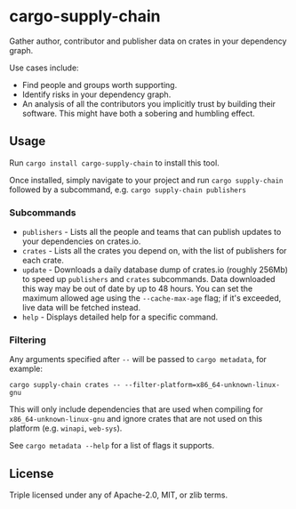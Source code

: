 # cargo-supply-chain

Gather author, contributor and publisher data on crates in your dependency graph.

Use cases include:

- Find people and groups worth supporting.
- Identify risks in your dependency graph.
- An analysis of all the contributors you implicitly trust by building their software. This might have both a sobering and humbling effect.

## Usage

Run `cargo install cargo-supply-chain` to install this tool.

Once installed, simply navigate to your project and run `cargo supply-chain` followed by a subcommand, e.g. `cargo supply-chain publishers`

### Subcommands

- `publishers` - Lists all the people and teams that can publish updates to your dependencies on crates.io.
- `crates` - Lists all the crates you depend on, with the list of publishers for each crate.
- `update` - Downloads a daily database dump of crates.io (roughly 256Mb) to speed up `publishers` and `crates` subcommands. Data downloaded this way may be out of date by up to 48 hours. You can set the maximum allowed age using the `--cache-max-age` flag; if it's exceeded, live data will be fetched instead.
- `help` - Displays detailed help for a specific command.

### Filtering

Any arguments specified after `--` will be passed to `cargo metadata`, for example:

```none
cargo supply-chain crates -- --filter-platform=x86_64-unknown-linux-gnu
```

This will only include dependencies that are used when compiling for `x86_64-unknown-linux-gnu` and ignore crates that are not used on this platform (e.g. `winapi`, `web-sys`).

See `cargo metadata --help` for a list of flags it supports.

## License

Triple licensed under any of Apache-2.0, MIT, or zlib terms.
